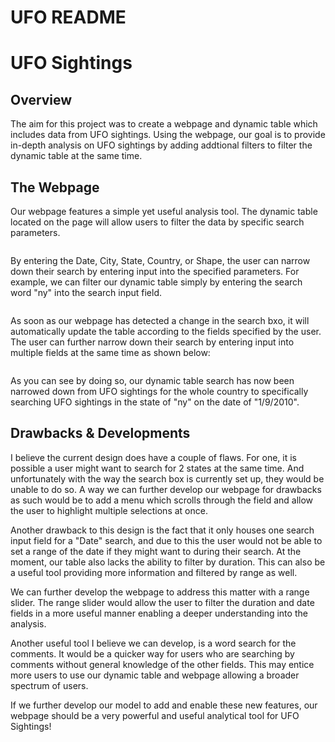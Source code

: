# UFO README

# UFO Sightings

## Overview

The aim for this project was to create a webpage and dynamic table which includes data from UFO sightings. Using the webpage, our goal is to provide in-depth analysis on UFO sightings by adding addtional filters to filter the dynamic table at the same time. 

## The Webpage

Our webpage features a simple yet useful analysis tool. The dynamic table located on the page will allow users to filter the data by specific search parameters.

<img>

By entering the Date, City, State, Country, or Shape, the user can narrow down their search by entering input into the specified parameters. For example, we can filter our dynamic table simply by entering the search word "ny" into the search input field. 

<img>

As soon as our webpage has detected a change in the search bxo, it will automatically update the table according to the fields specified by the user. The user can further narrow down their search by entering input into multiple fields at the same time as shown below:

<img>

As you can see by doing so, our dynamic table search has now been narrowed down from UFO sightings for the whole country to specifically searching UFO sightings in the state of "ny" on the date of "1/9/2010". 


## Drawbacks & Developments



I believe the current design does have a couple of flaws. For one, it is possible a user might want to search for 2 states at the same time. And unfortunately with the way the search box is currently set up, they would be unable to do so. A way we can further develop our webpage for drawbacks as such would be to add a menu which scrolls through the field and allow the user to highlight multiple selections at once. 

Another drawback to this design is the fact that it only houses one search input field for a "Date" search, and due to this the user would not be able to set a range of the date if they might want to during their search. At the moment, our table also lacks the ability to filter by duration. This can also be a useful tool providing more information and filtered by range as well. 

We can further develop the webpage to address this matter with a range slider. The range slider would allow the user to filter the duration and date fields in a more useful manner enabling a deeper understanding into the analysis.  

Another useful tool I believe we can develop, is a word search for the comments. It would be a quicker way for users who are searching by comments without general knowledge of the other fields. This may entice more users to use our dynamic table and webpage allowing a broader spectrum of users.

If we further develop our model to add and enable these new features, our webpage should be a very powerful and useful analytical tool for UFO Sightings!